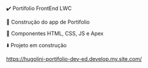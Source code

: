 :heavy_check_mark: Portifolio FrontEnd LWC

:wrench: Construção do app de Portifolio

:art: Componentes HTML, CSS, JS e Apex

:arrow_down: Projeto em construção

https://hugolini-portifolio-dev-ed.develop.my.site.com/


